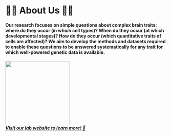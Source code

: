 
<div align="left">
  <h1> 🧠🧬 About Us 🧬🧠 </h1>

  <h4 align="left">
    Our research focuses on simple questions about complex brain traits: where do they occur (in which cell types)? When do they occur (at which developmental stages)? How do they occur (which quantitative traits of cells are affected)? We aim to develop the methods and datasets required to enable these questions to be answered systematically for any trait for which well-powered genetic data is available.
  </h4>

  
  <h5> 
    <img src='https://i.pinimg.com/originals/84/14/0d/84140d6de93311fb07ccbc6f7214aa7e.gif' height=200px>
    <br>
    <a href='https://www.neurogenomics.co.uk/'>Visit our lab website to learn more! 🔗</a> 
  </h5>
</div>
